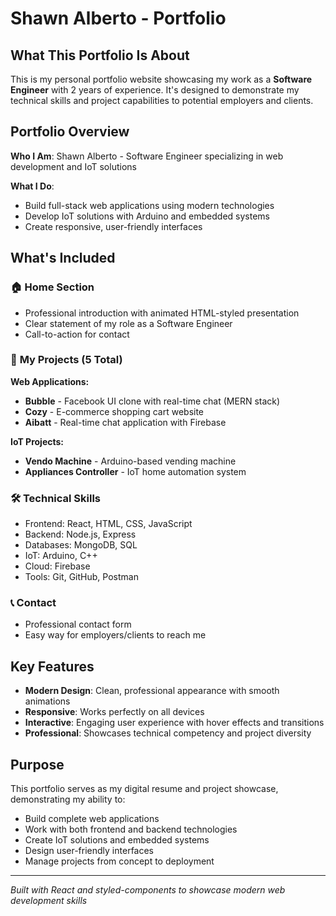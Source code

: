 # Shawn Alberto - Portfolio

## What This Portfolio Is About

This is my personal portfolio website showcasing my work as a **Software Engineer** with 2 years of experience. It's designed to demonstrate my technical skills and project capabilities to potential employers and clients.

## Portfolio Overview

**Who I Am**: Shawn Alberto - Software Engineer specializing in web development and IoT solutions

**What I Do**: 
- Build full-stack web applications using modern technologies
- Develop IoT solutions with Arduino and embedded systems
- Create responsive, user-friendly interfaces

## What's Included

### 🏠 **Home Section**
- Professional introduction with animated HTML-styled presentation
- Clear statement of my role as a Software Engineer
- Call-to-action for contact

### 💼 **My Projects** (5 Total)
**Web Applications:**
- **Bubble** - Facebook UI clone with real-time chat (MERN stack)
- **Cozy** - E-commerce shopping cart website
- **Aibatt** - Real-time chat application with Firebase

**IoT Projects:**
- **Vendo Machine** - Arduino-based vending machine
- **Appliances Controller** - IoT home automation system

### 🛠️ **Technical Skills**
- Frontend: React, HTML, CSS, JavaScript
- Backend: Node.js, Express
- Databases: MongoDB, SQL
- IoT: Arduino, C++
- Cloud: Firebase
- Tools: Git, GitHub, Postman

### 📞 **Contact**
- Professional contact form
- Easy way for employers/clients to reach me

## Key Features
- **Modern Design**: Clean, professional appearance with smooth animations
- **Responsive**: Works perfectly on all devices
- **Interactive**: Engaging user experience with hover effects and transitions
- **Professional**: Showcases technical competency and project diversity

## Purpose
This portfolio serves as my digital resume and project showcase, demonstrating my ability to:
- Build complete web applications
- Work with both frontend and backend technologies
- Create IoT solutions and embedded systems
- Design user-friendly interfaces
- Manage projects from concept to deployment

---

*Built with React and styled-components to showcase modern web development skills*